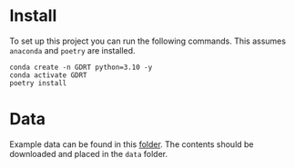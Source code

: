 # Install
To set up this project you can run the following commands. This assumes `anaconda` and `poetry` are installed.
```
conda create -n GDRT python=3.10 -y
conda activate GDRT
poetry install
```

# Data
Example data can be found in this [folder](https://ucdavis.box.com/v/GDRT-example-data). The contents should be downloaded and placed in the `data` folder.